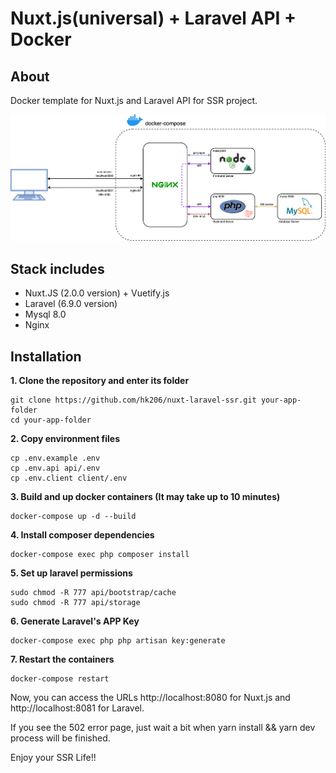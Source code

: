 # Nuxt.js(universal) + Laravel API + Docker

## About
Docker template for Nuxt.js and Laravel API for SSR project.

![Schema](docker/schema.png)

## Stack includes
* Nuxt.JS (2.0.0 version) + Vuetify.js
* Laravel (6.9.0 version)
* Mysql 8.0
* Nginx

## Installation

**1. Clone the repository and enter its folder**
```
git clone https://github.com/hk206/nuxt-laravel-ssr.git your-app-folder
cd your-app-folder
```

**2. Copy environment files**
```
cp .env.example .env
cp .env.api api/.env
cp .env.client client/.env
```

**3. Build and up docker containers (It may take up to 10 minutes)**
```
docker-compose up -d --build
```

**4. Install composer dependencies**
```
docker-compose exec php composer install
```

**5. Set up laravel permissions**
```
sudo chmod -R 777 api/bootstrap/cache
sudo chmod -R 777 api/storage
```
**6. Generate Laravel's APP Key**
```
docker-compose exec php php artisan key:generate
```

**7. Restart the containers**
```
docker-compose restart
```

Now, you can access the URLs http://localhost:8080 for Nuxt.js and http://localhost:8081 for Laravel.

If you see the 502 error page, just wait a bit when yarn install && yarn dev process will be finished.

Enjoy your SSR Life!!
